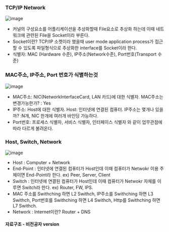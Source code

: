 ### TCP/IP Network
![image](https://user-images.githubusercontent.com/108508922/228227771-5bc58c1a-32ac-40e7-a163-0a2e649c9e4c.png)
- 커널의 구성요소를 어플리케이션을 추상화할때 File요소로 추상화 하는데 이때 네트워크에 관련된 File을 Socket이라 부른다.
- Socket이란? TCP/IP 소켓이라 했을때 user mode application process가 접근할 수 있도록 파일형식으로 추상화한 interface를 Socket이라 한다.
- 식별자: MAC (Hardware 수준), IP주소(Network수준), Port번호(Transport 수준)

### MAC주소, IP주소, Port 번호가 식별하는것
![image](https://user-images.githubusercontent.com/108508922/228231689-04068427-4d31-4f06-b31b-e268058c3871.png)

- MAC주소: NIC(NetworkInterfaceCard, LAN 카드)에 대한 식별자. MAC주소는 변경가능한가? : Yes
- IP주소: Host에 대한 식별자. Host: 인터넷에 연결된 컴퓨터. IP주소는 몇개나 있을까? :N개, NIC 한개에 여러개 바인딩 가능하다.
- Port번호: 프로세스 식별자, 서비스 식별자, 인터페이스 식별자 와 같이 업무관점에 따라 다르게 불려온다.

### Host, Switch, Network
![image](https://user-images.githubusercontent.com/108508922/228235475-2a8756f6-10be-4aed-b130-c9fe186f0873.png)
- Host : Computer + Network  
- End-Point : 인터넷에 연결된 컴퓨터가 Host인데 이때 컴퓨터가 Netwokr 이용 주체이면 End-Point라 한다. ex) Peer, Server, Client
- Switch : 인터넷에 연결된 컴퓨터가 Host인데 이때 컴퓨터가 Netwokr 자체를 이루면 Switch라 한다. ex) Router, FW, IPS.  
- MAC 주소를 Swithching 하면 L2 Swithch, IP주소를 Swithching 하면 L3 Swithch, Port번호를 Swithching 하면 L4 Swithch, Http를 Swithching 하면 L7 Swithch.
- Network : Internet이란? Router + DNS

#### 자료구조 - 비전공자 version
### 
